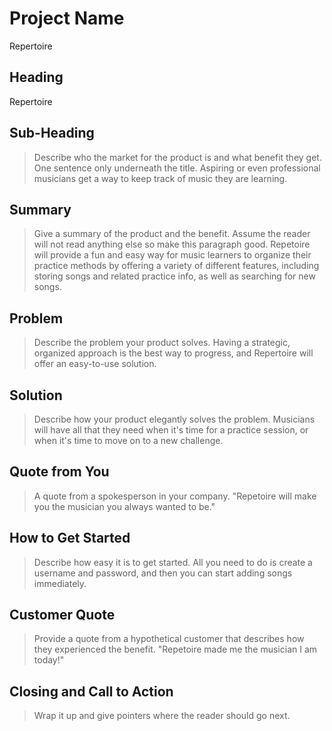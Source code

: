 # Project Name #
Repertoire

## Heading ##
  Repertoire

## Sub-Heading ##
  > Describe who the market for the product is and what benefit they get. One sentence only underneath the title.
  Aspiring or even professional musicians get a way to keep track of music they are learning.

## Summary ##
  > Give a summary of the product and the benefit. Assume the reader will not read anything else so make this paragraph good.
  Repetoire will provide a fun and easy way for music learners to organize their practice methods by offering a variety of different features, including storing songs and related practice info, as well as searching for new songs.

## Problem ##
  > Describe the problem your product solves.
  Having a strategic, organized approach is the best way to progress, and Repertoire will offer an easy-to-use solution.

## Solution ##
  > Describe how your product elegantly solves the problem.
  Musicians will have all that they need when it's time for a practice session, or when it's time to move on to a new challenge.

## Quote from You ##
  > A quote from a spokesperson in your company.
  "Repetoire will make you the musician you always wanted to be."

## How to Get Started ##
  > Describe how easy it is to get started.
  All you need to do is create a username and password, and then you can start adding songs immediately.

## Customer Quote ##
  > Provide a quote from a hypothetical customer that describes how they experienced the benefit.
  "Repetoire made me the musician I am today!"

## Closing and Call to Action ##
  > Wrap it up and give pointers where the reader should go next.

